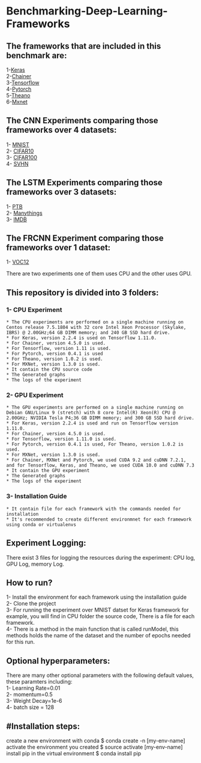 # Benchmarking-Deep-Learning-Frameworks
## The frameworks that are included in this benchmark are:
  1-[Keras](https://keras.io/) <br /> 
  2-[Chainer](https://docs.chainer.org/en/stable/glance.html) <br /> 
  3-[Tensorflow](https://www.tensorflow.org/) <br /> 
  4-[Pytorch](https://pytorch.org/) <br />
  5-[Theano](http://deeplearning.net/software/theano/)  <br />
  6-[Mxnet](https://mxnet.apache.org/) <br />

## The CNN Experiments comparing those frameworks over 4 datasets:
  1- [MNIST](http://yann.lecun.com/exdb/mnist/) <br />
  2- [CIFAR10](https://www.cs.toronto.edu/~kriz/cifar.html) <br />
  3- [CIFAR100](https://www.cs.toronto.edu/~kriz/cifar.html) <br />
  4- [SVHN](http://ufldl.stanford.edu/housenumbers/) <br />
  

## The LSTM Experiments comparing those frameworks over 3 datasets:
  1- [PTB](https://corochann.com/penn-tree-bank-ptb-dataset-introduction-1456.html) <br />
  2- [Manythings](https://www.manythings.org/anki/) <br />
  3- [IMDB](https://keras.io/api/datasets/imdb/) <br />
    
## The FRCNN Experiment comparing those frameworks over 1 dataset:
  1- [VOC12](http://host.robots.ox.ac.uk/pascal/VOC/voc2012/) <br />


There are two experiments one of them uses CPU and the other uses GPU.

## This repository is divided into 3 folders:
 ### 1- CPU Experiment <br />
    * The CPU experiments are performed on a single machine running on Centos release 7.5.1804 with 32 core Intel Xeon Processor (Skylake,  IBRS) @ 2.00GHz;64 GB DIMM memory; and 240 GB SSD hard drive.
    * For Keras, version 2.2.4 is used on Tensorflow 1.11.0. 
    * For Chainer, version 4.5.0 is used. 
    * For Tensorflow, version 1.11 is used. 
    * For Pytorch, version 0.4.1 is used
    * For Theano, version 1.0.2 is used. 
    * For MXNet, version 1.3.0 is used.
    * It contain the CPU source code 
    * The Generated graphs 
    * The logs of the experiment 
       
 ### 2- GPU Experiment <br />
    * The GPU experiments are performed on a single machine running on Debian GNU/Linux 9 (stretch) with 8 core Intel(R) Xeon(R) CPU @ 2.00GHz; NVIDIA Tesla P4;36 GB DIMM memory; and 300 GB SSD hard drive.
    * For Keras, version 2.2.4 is used and run on Tensorflow version 1.11.0. 
    * For Chainer, version 4.5.0 is used. 
    * For Tensorflow, version 1.11.0 is used. 
    * For Pytorch, version 0.4.1 is used, For Theano, version 1.0.2 is used. 
    * For MXNet, version 1.3.0 is used.
    * For Chainer, MXNet and Pytorch, we used CUDA 9.2 and cuDNN 7.2.1, and for Tensorflow, Keras, and Theano, we used CUDA 10.0 and cuDNN 7.3
    * It contain the GPU experiment 
    * The Generated graphs 
    * The logs of the experiment 
    
 ### 3- Installation Guide <br />
    * It contain file for each framework with the commands needed for installation 
    * It's recommended to create different environmnet for each framework using conda or virtualenvs

  
 ## Experiment Logging:
  There exist 3 files for logging the resources during the experiment: CPU log, GPU Log, memory Log.<br />
  
## How to run? 
 1- Install the environment for each framework using the installation  guide <br />
 2- Clone the project <br />
 3- For running the experiment over MNIST datset for Keras framework for example, you will find in CPU folder the source code, There is a file for each framework. <br />
 4- There is a method in the main function that is called runModel, this methods holds the name of the dataset and the number of       epochs needed for this run.

## Optional hyperparameters:<br />
There are  many other optional parameters with the following default values, these paramters including: <br />
     1- Learning Rate=0.01 <br />
     2- momentum=0.5 <br />
     3- Weight Decay=1e-6 <br />
     4- batch size = 128 <br />
     
 ## #Installation steps:
 create a new environment with conda
  $ conda create -n [my-env-name]
 activate the environment you created
  $ source activate [my-env-name]
 install pip in the virtual environment
  $ conda install pip
  
  
